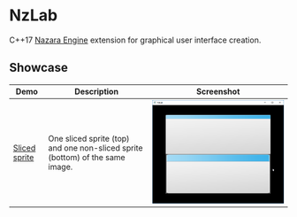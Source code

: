 # NzLab
C++17 [Nazara Engine](https://github.com/DigitalPulseSoftware/NazaraEngine) extension for graphical user interface creation.

## Showcase
Demo | Description | Screenshot
---- | ----------- | ----------
[Sliced sprite](https://github.com/NeDKaM/NzLab/tree/MajorUpdate/examples/SlicedSprite) | One sliced sprite (top) and one non-sliced sprite (bottom) of the same image. | ![NzLab_slicedsprite.png](https://github.com/NeDKaM/NzLab/blob/MajorUpdate/examples/screenshots/NzLab_slicedsprite.png?raw=true)

